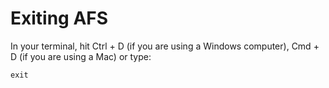 # Exiting AFS

In your terminal, hit Ctrl + D (if you are using a Windows computer), Cmd + D (if you are using a Mac) or type:

```
exit
```